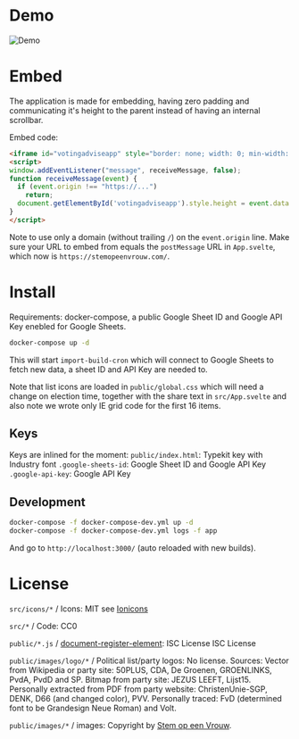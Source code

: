 # Demo

![Demo](demo.gif)

# Embed

The application is made for embedding, having zero padding and communicating it's height to the parent instead of having an internal scrollbar.

Embed code:
```html
<iframe id="votingadviseapp" style="border: none; width: 0; min-width: 100%; height: 800px; overflow: hidden;" src="https://..."></iframe>
<script>
window.addEventListener("message", receiveMessage, false);
function receiveMessage(event) {
  if (event.origin !== "https://...")
    return;
  document.getElementById('votingadviseapp').style.height = event.data + 'px';
}
</script>
```
Note to use only a domain (without trailing `/`) on the `event.origin` line.
Make sure your URL to embed from equals the `postMessage` URL in `App.svelte`, which now is `https://stemopeenvrouw.com/`.

# Install

Requirements: docker-compose, a public Google Sheet ID and Google API Key enebled for Google Sheets.

```bash
docker-compose up -d
```
This will start `import-build-cron` which will connect to Google Sheets to fetch new data, a sheet ID and API Key are needed to.

Note that list icons are loaded in `public/global.css` which will need a change on election time, together with the share text in `src/App.svelte` and also note we wrote only IE grid code for the first 16 items.

## Keys

Keys are inlined for the moment:
`public/index.html`: Typekit key with Industry font
`.google-sheets-id`: Google Sheet ID and Google API Key
`.google-api-key`: Google API Key

## Development
```bash
docker-compose -f docker-compose-dev.yml up -d
docker-compose -f docker-compose-dev.yml logs -f app
```
And go to `http://localhost:3000/` (auto reloaded with new builds).

# License

`src/icons/*` / Icons: MIT see [Ionicons](https://ionicons.com/)

`src/*` / Code: CC0

`public/*.js` / [document-register-element](https://github.com/WebReflection/document-register-element/): ISC License
ISC License

`public/images/logo/*` / Political list/party logos: No license.
Sources:
Vector from Wikipedia or party site: 50PLUS, CDA, De Groenen, GROENLINKS, PvdA, PvdD and SP.
Bitmap from party site: JEZUS LEEFT, Lijst15.
Personally extracted from PDF from party website: ChristenUnie-SGP, DENK, D66 (and changed color), PVV.
Personally traced: FvD (determined font to be Grandesign Neue Roman) and Volt.

`public/images/*` / images: Copyright by [Stem op een Vrouw](https://stemopeenvrouw.com/).
